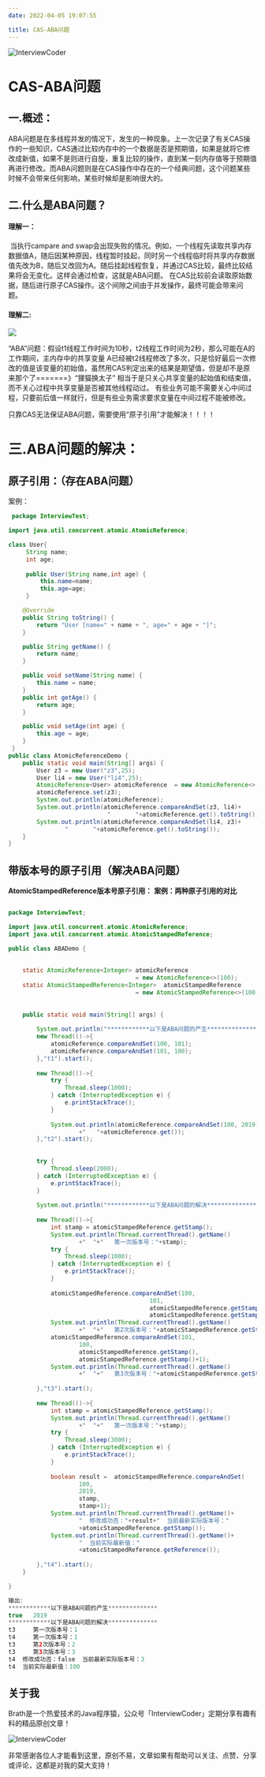 ```yaml
---
date: 2022-04-05 19:07:55

title: CAS-ABA问题
---
```


![InterviewCoder](https://brath4.oss-cn-shenzhen.aliyuncs.com/picgo/%E6%89%AB%E7%A0%81_%E6%90%9C%E7%B4%A2%E8%81%94%E5%90%88%E4%BC%A0%E6%92%AD%E6%A0%B7%E5%BC%8F-%E6%A0%87%E5%87%86%E8%89%B2%E7%89%88.png)



# CAS-ABA问题

## 一.概述：

​		ABA问题是在多线程并发的情况下，发生的一种现象。上一次记录了有关CAS操作的一些知识，CAS通过比较内存中的一个数据是否是预期值，如果是就将它修改成新值，如果不是则进行自旋，重复比较的操作，直到某一刻内存值等于预期值再进行修改。而ABA问题则是在CAS操作中存在的一个经典问题，这个问题某些时候不会带来任何影响，某些时候却是影响很大的。

## 二.什么是ABA问题？

#### 理解一：

​		当执行campare and swap会出现失败的情况。例如，一个线程先读取共享内存数据值A，随后因某种原因，线程暂时挂起，同时另一个线程临时将共享内存数据值先改为B，随后又改回为A。随后挂起线程恢复，并通过CAS比较，最终比较结果将会无变化。这样会通过检查，这就是ABA问题。 在CAS比较前会读取原始数据，随后进行原子CAS操作。这个间隙之间由于并发操作，最终可能会带来问题。

#### **理解二:**

![](https://brath.oss-cn-shanghai.aliyuncs.com/pigo/image-20181231131658183.png)

“ABA”问题：假设t1线程工作时间为10秒，t2线程工作时间为2秒，那么可能在A的工作期间，主内存中的共享变量 A已经被t2线程修改了多次，只是恰好最后一次修改的值是该变量的初始值，虽然用CAS判定出来的结果是期望值，但是却不是原来那个了=======》“狸猫换太子”
相当于是只关心共享变量的起始值和结束值，而不关心过程中共享变量是否被其他线程动过。
有些业务可能不需要关心中间过程，只要前后值一样就行，但是有些业务需求要求变量在中间过程不能被修改。

只靠CAS无法保证ABA问题，需要使用“原子引用”才能解决！！！！

# 三.ABA问题的解决：

## 原子引用：（存在ABA问题）

案例：

```java
 package InterviewTest;

import java.util.concurrent.atomic.AtomicReference;

class User{
	 String name;
	 int age;
	 
	 public User(String name,int age) {
		 this.name=name;
		 this.age=age;
	 }

	@Override
	public String toString() {
		return "User [name=" + name + ", age=" + age + "]";
	}

	public String getName() {
		return name;
	}

	public void setName(String name) {
		this.name = name;
	}
	public int getAge() {
		return age;
	}

	public void setAge(int age) {
		this.age = age;
	}
 }
public class AtomicReferenceDemo {
	public static void main(String[] args) {
		User z3 = new User("z3",25);
		User li4 = new User("li4",25);
		AtomicReference<User> atomicReference  = new AtomicReference<>();
		atomicReference.set(z3);
		System.out.println(atomicReference);
		System.out.println(atomicReference.compareAndSet(z3, li4)+
							"       "+atomicReference.get().toString());
		System.out.println(atomicReference.compareAndSet(li4, z3)+
				"       "+atomicReference.get().toString());
	}
}
```

## 带版本号的原子引用（解决ABA问题）

**AtomicStampedReference版本号原子引用：**
**案例：两种原子引用的对比**

```java

package InterviewTest;

import java.util.concurrent.atomic.AtomicReference;
import java.util.concurrent.atomic.AtomicStampedReference;

public class ABADemo {
	
	
	static AtomicReference<Integer> atomicReference 
									= new AtomicReference<>(100);
	static AtomicStampedReference<Integer>  atomicStampedReference 
									= new AtomicStampedReference<>(100,1);
	
	
	public static void main(String[] args) {
		
		System.out.println("************以下是ABA问题的产生**************");
		new Thread(()->{
			atomicReference.compareAndSet(100, 101);
			atomicReference.compareAndSet(101, 100);
		},"t1").start();
		
		new Thread(()->{
			try {
				Thread.sleep(1000);
			} catch (InterruptedException e) {
				e.printStackTrace();
			}
			
			System.out.println(atomicReference.compareAndSet(100, 2019)
					+"   "+atomicReference.get());
		},"t2").start();
		
		
		try {
			Thread.sleep(2000);
		} catch (InterruptedException e) {
			e.printStackTrace();
		}
		
		System.out.println("************以下是ABA问题的解决**************");
		
		new Thread(()->{
			int stamp = atomicStampedReference.getStamp();
			System.out.println(Thread.currentThread().getName()
					+"  "+"   第一次版本号："+stamp);
			try {
				Thread.sleep(1000);
			} catch (InterruptedException e) {
				e.printStackTrace();
			}
			
			atomicStampedReference.compareAndSet(100, 
										101, 
										atomicStampedReference.getStamp(),
										atomicStampedReference.getStamp()+1);
			System.out.println(Thread.currentThread().getName()
					+"  "+"   第2次版本号："+atomicStampedReference.getStamp());
			atomicStampedReference.compareAndSet(101, 
					100, 
					atomicStampedReference.getStamp(),
					atomicStampedReference.getStamp()+1);
			System.out.println(Thread.currentThread().getName()
					+"  "+"   第3次版本号："+atomicStampedReference.getStamp());
			
		},"t3").start();
		
		new Thread(()->{
			int stamp = atomicStampedReference.getStamp();
			System.out.println(Thread.currentThread().getName()
					+"  "+"   第一次版本号："+stamp);
			try {
				Thread.sleep(3000);
			} catch (InterruptedException e) {
				e.printStackTrace();
			}
			
			boolean result =  atomicStampedReference.compareAndSet(
					100, 
					2019, 
					stamp, 
					stamp+1);
			System.out.println(Thread.currentThread().getName()+
					"  修改成功否："+result+"  当前最新实际版本号："
					+atomicStampedReference.getStamp());
			System.out.println(Thread.currentThread().getName()+
					"  当前实际最新值："
					+atomicStampedReference.getReference());
			
		},"t4").start();
	}

}

输出:
************以下是ABA问题的产生**************
true   2019
************以下是ABA问题的解决**************
t3     第一次版本号：1
t4     第一次版本号：1
t3     第2次版本号：2
t3     第3次版本号：3
t4  修改成功否：false  当前最新实际版本号：3
t4  当前实际最新值：100
```

## 关于我

Brath是一个热爱技术的Java程序猿，公众号「InterviewCoder」定期分享有趣有料的精品原创文章！

![InterviewCoder](https://brath4.oss-cn-shenzhen.aliyuncs.com/picgo/%E4%BA%8C%E7%BB%B4%E7%A0%81plus.png)

非常感谢各位人才能看到这里，原创不易，文章如果有帮助可以关注、点赞、分享或评论，这都是对我的莫大支持！

